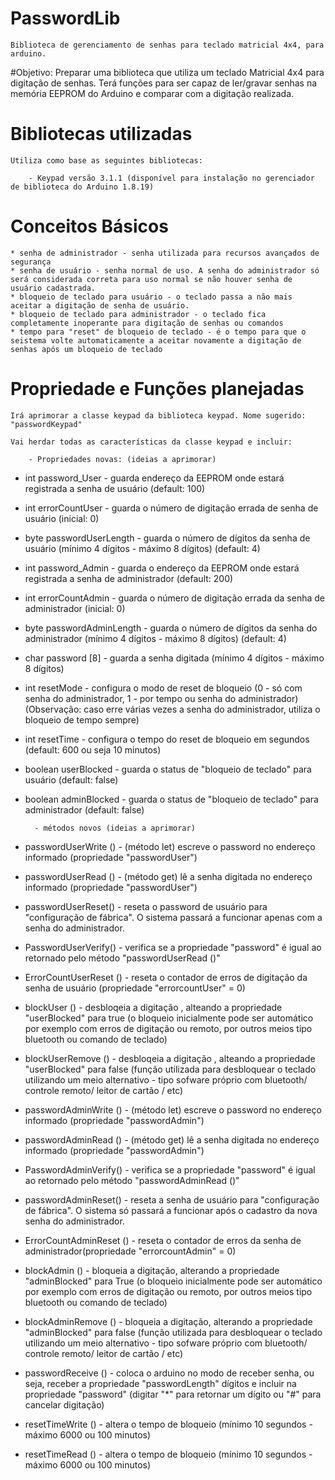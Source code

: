 # PasswordLib
	Biblioteca de gerenciamento de senhas para teclado matricial 4x4, para arduino.
#Objetivo: 
	Preparar uma biblioteca que utiliza um teclado Matricial 4x4 para digitação de senhas. Terá funções para ser capaz de ler/gravar senhas na memória EEPROM do Arduino e comparar com a digitação realizada.
# Bibliotecas utilizadas
	Utiliza como base as seguintes bibliotecas:

		- Keypad versão 3.1.1 (disponível para instalação no gerenciador de biblioteca do Arduino 1.8.19)


# Conceitos Básicos
	* senha de administrador - senha utilizada para recursos avançados de segurança
	* senha de usuário - senha normal de uso. A senha do administrador só será considerada correta para uso normal se não houver senha de usuário cadastrada.
	* bloqueio de teclado para usuário - o teclado passa a não mais aceitar a digitação de senha de usuário.
	* bloqueio de teclado para administrador - o teclado fica completamente inoperante para digitação de senhas ou comandos
	* tempo para "reset" de bloqueio de teclado - é o tempo para que o seistema volte automaticamente a aceitar novamente a digitação de senhas após um bloqueio de teclado


# Propriedade e Funções planejadas
    Irá aprimorar a classe keypad da biblioteca keypad. Nome sugerido: "passwordKeypad" 

	Vai herdar todas as características da classe keypad e incluir:

		- Propriedades novas: (ideias a aprimorar)
* int password_User - guarda endereço da EEPROM onde estará registrada a senha de usuário (default: 100)
* int errorCountUser - guarda o número de digitação errada de senha de usuário (inicial: 0)
* byte passwordUserLength - guarda o número de dígitos da senha de usuário (mínimo 4 dígitos - máximo 8 dígitos) (default: 4)

* int password_Admin - guarda o endereço da EEPROM onde estará registrada a senha de administrador (default: 200)
* int errorCountAdmin - guarda o número de digitação errada da senha de administrador (inicial: 0)
* byte passwordAdminLength - guarda o número de dígitos da senha do administrador (mínimo 4 dígitos - máximo 8 dígitos) (default: 4)

* char password [8] - guarda a senha digitada (mínimo 4 dígitos - máximo 8 dígitos)
* int resetMode - configura o modo de reset de bloqueio (0 - só com senha do administrador, 1 - por tempo ou senha do administrador) (Observação: caso erre várias vezes a senha do administrador, utiliza o bloqueio de tempo sempre)
* int resetTime - configura o tempo do reset de bloqueio em segundos (default: 600 ou seja 10 minutos)
* boolean userBlocked - guarda o status de "bloqueio de teclado" para usuário (default: false)
* boolean adminBlocked - guarda o status de "bloqueio de teclado" para administrador (default: false)

		- métodos novos (ideias a aprimorar)
* passwordUserWrite () - (método let) escreve o password no endereço informado (propriedade "passwordUser") 
* passwordUserRead () - (método get) lê a senha digitada no endereço informado (propriedade "passwordUser")
* passwordUserReset() - reseta o password de usuário para "configuração de fábrica". O sistema passará a funcionar apenas com a senha do administrador. 
* PasswordUserVerify() - verifica se a propriedade "password" é igual ao retornado pelo método "passwordUserRead ()"  
* ErrorCountUserReset () - reseta o contador de erros de digitação da senha de usuário (propriedade "errorcountUser" = 0)
* blockUser () - desbloqeia a digitação , alteando a propriedade "userBlocked" para true (o bloqueio inicialmente pode ser automático por exemplo com erros de digitação ou remoto, por outros meios tipo bluetooth ou comando de teclado) 
* blockUserRemove () - desbloqeia a digitação , alteando a propriedade "userBlocked" para false (função utilizada para desbloquear o teclado utilizando um meio alternativo - tipo sofware próprio com bluetooth/ controle remoto/ leitor de cartão / etc) 

* passwordAdminWrite () - (método let) escreve o password no endereço informado (propriedade "passwordAdmin") 
* passwordAdminRead () - (método get) lê a senha digitada no endereço informado (propriedade "passwordAdmin")
* PasswordAdminVerify() - verifica se a propriedade "password" é igual ao retornado pelo método "passwordAdminRead ()"  
* passwordAdminReset() - reseta a senha de usuário para "configuração de fábrica". O sistema só passará a funcionar após o cadastro da nova senha do administrador.
* ErrorCountAdminReset () - reseta o contador de erros da senha de administrador(propriedade "errorcountAdmin" = 0)
* blockAdmin () - bloqueia a digitação, alterando a propriedade "adminBlocked" para True (o bloqueio inicialmente pode ser automático por exemplo com erros de digitação ou remoto, por outros meios tipo bluetooth ou comando de teclado) 
* blockAdminRemove () - bloqueia a digitação, alterando a propriedade "adminBlocked" para false (função utilizada para desbloquear o teclado utilizando um meio alternativo - tipo sofware próprio com bluetooth/ controle remoto/ leitor de cartão / etc) 

* passwordReceive () - coloca o arduino no modo de receber senha, ou seja, receber a propriedade "passwordLength" dígitos e incluir na propriedade "password" (digitar "*" para retornar um dígito ou "#" para cancelar digitação)

* resetTimeWrite () - altera o tempo de bloqueio (mínimo 10 segundos - máximo 6000 ou 100 minutos) 
* resetTimeRead () - altera o tempo de bloqueio (mínimo 10 segundos - máximo 6000 ou 100 minutos)
